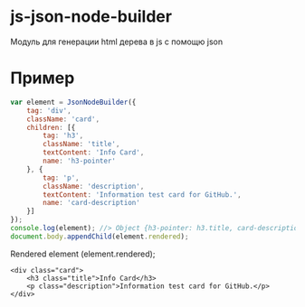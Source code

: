 # js-json-node-builder
Модуль для генерации html дерева в js с помощю json


# Пример
```javascript
var element = JsonNodeBuilder({
	tag: 'div',
	className: 'card',
	children: [{
		tag: 'h3',
		className: 'title',
		textContent: 'Info Card',
		name: 'h3-pointer'
	}, {
		tag: 'p',
		className: 'description',
		textContent: 'Information test card for GitHub.',
		name: 'card-description'
	}]
});
console.log(element); //> Object {h3-pointer: h3.title, card-description: p.description, rendered: div.card, render: function}
document.body.appendChild(element.rendered);
```

Rendered element (element.rendered);
```hmtl
<div class="card">
	<h3 class="title">Info Card</h3>
	<p class="description">Information test card for GitHub.</p>
</div>
```